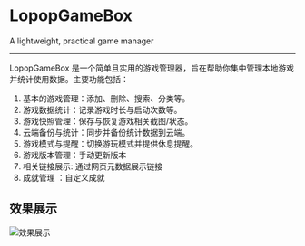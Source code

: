 # LopopGameBox

A lightweight, practical game manager

---

LopopGameBox 是一个简单且实用的游戏管理器，旨在帮助你集中管理本地游戏并统计使用数据。主要功能包括：

1. 基本的游戏管理：添加、删除、搜索、分类等。
2. 游戏数据统计：记录游戏时长与启动次数等。
3. 游戏快照管理：保存与恢复游戏相关截图/状态。
4. 云端备份与统计：同步并备份统计数据到云端。
5. 游戏模式与提醒：切换游玩模式并提供休息提醒。
6. 游戏版本管理：手动更新版本
7. 相关链接展示:  通过网页元数据展示链接
8. 成就管理 ：自定义成就

## 效果展示

![效果展示](https://image.lopop.top/github/%E5%B1%8F%E5%B9%95%E6%88%AA%E5%9B%BE%202025-10-20%20103759.png)
